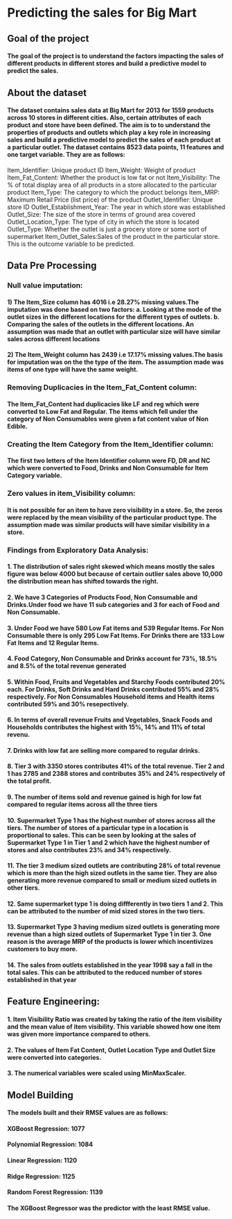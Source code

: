 # Predicting the sales for Big Mart

## Goal of the project

#### The goal of the project is to understand the factors impacting the sales of different products in different stores and build a predictive model to predict the sales.

## About the dataset

#### The dataset contains sales data at Big Mart for 2013 for 1559 products across 10 stores in different cities. Also, certain attributes of each product and store have been defined. The aim is to to understand the properties of products and outlets which play a key role in increasing sales and build a predictive model to predict the sales of each product at a particular outlet. The dataset contains 8523 data points, 11 features and one target variable. They are as follows:

Item_Identifier: Unique product ID
Item_Weight: Weight of product
Item_Fat_Content: Whether the product is low fat or not
Item_Visibility: The % of total display area of all products in a store allocated to the particular product
Item_Type: The category to which the product belongs
Item_MRP: Maximum Retail Price (list price) of the product
Outlet_Identifier: Unique store ID
Outlet_Establishment_Year: The year in which store was established
Outlet_Size: The size of the store in terms of ground area covered
Outlet_Location_Type: The type of city in which the store is located
Outlet_Type: Whether the outlet is just a grocery store or some sort of supermarket
Item_Outlet_Sales:Sales of the product in the particular store. This is the outcome variable to be predicted.

## Data Pre Processing

### Null value imputation:

#### 1) The Item_Size column has 4016 i.e 28.27% missing values.The imputation was done based on two factors: a. Looking at the mode of the outlet sizes in the different locations for the different types of outlets. b. Comparing the sales of the outlets in the different locations. An assumption was made that an outlet with particular size will have similar sales across different locations

#### 2) The Item_Weight column has 2439 i.e 17.17% missing values.The basis for imputation was on the the type of the item. The assumption made was items of one type will have the same weight.

### Removing Duplicacies in the Item_Fat_Content column:

#### The Item_Fat_Content had duplicacies like LF and reg which were converted to Low Fat and Regular. The items which fell under the category of Non Consumables were given a fat content value of Non Edible.

### Creating the Item Category from the Item_Identifier column:

#### The first two letters of the Item Identifier column were FD, DR and NC which were converted to Food, Drinks and Non Consumable for Item Category variable.

### Zero values in item_Visibility column:

#### It is not possible for an item to have zero visibility in a store. So, the zeros were replaced by the mean visibility of the particular product type. The assumption made was similar products will have similar visibility in a store.

### Findings from Exploratory Data Analysis:
#### 1. The distribution of sales right skewed which means mostly the sales figure was below 4000 but because of certain outlier sales above 10,000 the distribution mean has shifted towards the right.
#### 2. We have 3 Categories of Products Food, Non Consumable and Drinks.Under food we have 11 sub categories and 3 for each of Food and Non Consumable.
#### 3. Under Food we have 580 Low Fat items and 539 Regular Items. For Non Consumable there is only 295 Low Fat Items. For Drinks there are 133 Low Fat Items and 12 Regular Items.
#### 4. Food Category, Non Consumable and Drinks account for 73%, 18.5% and 8.5% of the total revenue generated
#### 5. Within Food, Fruits and Vegetables and Starchy Foods contributed 20% each. For Drinks, Soft Drinks and Hard Drinks contributed 55% and 28% respectively. For Non Consumables Household items and Health items contributed 59% and 30% resepectively.
#### 6. In terms of overall revenue Fruits and Vegetables, Snack Foods and Households contributes the highest with 15%, 14% and 11% of total revenu.
#### 7. Drinks with low fat are selling more compared to regular drinks.
#### 8. Tier 3 with 3350 stores contributes 41% of the total revenue. Tier 2 and 1 has 2785 and 2388 stores and contributes 35% and 24% respectively of the total profit.
#### 9. The number of items sold and revenue gained is high for low fat compared to regular items across all the three tiers
#### 10. Supermarket Type 1 has the highest number of stores across all the tiers. The number of stores of a particular type in a location is proportional to sales. This can be seen by looking at the sales of Supermarket Type 1 in Tier 1 and 2 which have the highest number of stores and also contributes 23% and 34% respectively.
#### 11. The tier 3 medium sized outlets are contributing 28% of total revenue which is more than the high sized outlets in the same tier. They are also generating more revenue compared to small or medium sized outlets in other tiers.
#### 12. Same supermarket type 1 is doing diffferently in two tiers 1 and 2. This can be attributed to the number of mid sized stores in the two tiers.
#### 13. Supermarket Type 3 having medium sized outlets is generating more revenue than a high sized outlets of Supermarket Type 1 in tier 3. One reason is the average MRP of the products is lower which incentivizes customers to buy more.
#### 14. The sales from outlets established in the year 1998 say a fall in the total sales. This can be attributed to the reduced number of stores established in that year

## Feature Engineering:

#### 1. Item Visibility Ratio was created by taking the ratio of the item visibility and the mean value of item visibility. This variable showed how one item was given more importance compared to others.

#### 2. The values of Item Fat Content, Outlet Location Type and Outlet Size were converted into categories.

#### 3. The numerical variables were scaled using MinMaxScaler.

## Model Building

#### The models built and their RMSE values are as follows:

#### XGBoost Regression: 1077
#### Polynomial Regression: 1084
#### Linear Regression: 1120
#### Ridge Regression: 1125
#### Random Forest Regression: 1139

#### The XGBoost Regressor was the predictor with the least RMSE value.
